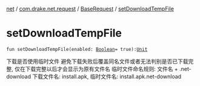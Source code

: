 [net](../../index.md) / [com.drake.net.request](../index.md) / [BaseRequest](index.md) / [setDownloadTempFile](./set-download-temp-file.md)

# setDownloadTempFile

`fun setDownloadTempFile(enabled: `[`Boolean`](https://kotlinlang.org/api/latest/jvm/stdlib/kotlin/-boolean/index.html)` = true): `[`Unit`](https://kotlinlang.org/api/latest/jvm/stdlib/kotlin/-unit/index.html)

下载是否使用临时文件
避免下载失败后覆盖同名文件或者无法判别是否已下载完整, 仅在下载完整以后才会显示为原有文件名
临时文件命名规则: 文件名 + .net-download
    下载文件名: install.apk, 临时文件名: install.apk.net-download

